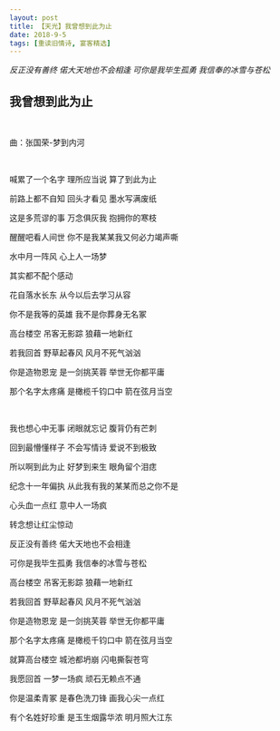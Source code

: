 ```yaml
---
layout: post
title: 【天光】我曾想到此为止
date: 2018-9-5
tags: [重读旧情诗, 宴客精选]
---
```


*反正没有善终 偌大天地也不会相逢 可你是我毕生孤勇 我信奉的冰雪与苍松*

## 我曾想到此为止

<br>

曲：张国荣-梦到内河

<br>

喊累了一个名字 理所应当说 算了到此为止

前路上都不自知 回头才看见 墨水写满废纸

这是多荒谬的事 万念俱灰我 抱拥你的寒枝

醒醒吧看人间世 你不是我某某我又何必力竭声嘶

水中月一阵风 心上人一场梦

其实都不配个感动

花自落水长东 从今以后去学习从容

你不是我等的英雄 我不是你葬身无名冢

高台楼空 吊客无影踪 狼藉一地新红

若我回首 野草起春风 风月不死气汹汹

你是造物恩宠 是一剑挑芙蓉 举世无你都平庸

那个名字太疼痛 是橄榄千钧口中 箭在弦月当空 

<br>

我也想心中无事 闭眼就忘记 腹背仍有芒刺

回到最懵懂样子 不会写情诗 爱说不到极致

所以啊到此为止 好梦到来生 眼角留个泪痣

纪念十一年偏执 从此我有我的某某而总之你不是

心头血一点红 意中人一场疯

转念想让红尘惊动

反正没有善终 偌大天地也不会相逢

可你是我毕生孤勇 我信奉的冰雪与苍松

高台楼空 吊客无影踪 狼藉一地新红

若我回首 野草起春风 风月不死气汹汹

你是造物恩宠 是一剑挑芙蓉 举世无你都平庸

那个名字太疼痛 是橄榄千钧口中 箭在弦月当空 

就算高台楼空 城池都坍崩 闪电撕裂苍穹

我愿回首 一梦一场疯 顽石无赖点不通

你是温柔青冢 是春色洗刀锋 画我心尖一点红

有个名姓好珍重 是玉生烟露华浓 明月照大江东

<br>
<br>
